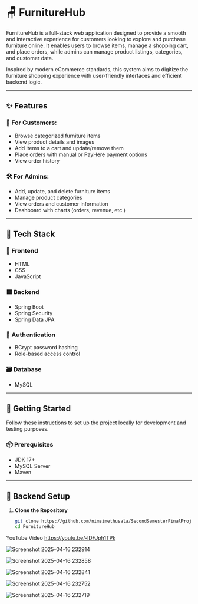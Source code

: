 # 🪑 FurnitureHub

FurnitureHub is a full-stack web application designed to provide a smooth and interactive experience for customers looking to explore and purchase furniture online. It enables users to browse items, manage a shopping cart, and place orders, while admins can manage product listings, categories, and customer data.

Inspired by modern eCommerce standards, this system aims to digitize the furniture shopping experience with user-friendly interfaces and efficient backend logic.

---

## ✨ Features

### 🛒 For Customers:
- Browse categorized furniture items
- View product details and images
- Add items to a cart and update/remove them
- Place orders with manual or PayHere payment options
- View order history

### 🛠️ For Admins:
- Add, update, and delete furniture items
- Manage product categories
- View orders and customer information
- Dashboard with charts (orders, revenue, etc.)

---

## 🧩 Tech Stack

### 🔷 Frontend
- HTML
- CSS
- JavaScript

### 🟩 Backend
- Spring Boot
- Spring Security
- Spring Data JPA

### 🔐 Authentication
- BCrypt password hashing
- Role-based access control

### 🗃️ Database
- MySQL

---

## 🚀 Getting Started

Follow these instructions to set up the project locally for development and testing purposes.

### 📦 Prerequisites
- JDK 17+
- MySQL Server
- Maven

---

## 🔧 Backend Setup

1. **Clone the Repository**
   ```bash
   git clone https://github.com/nimsimethusala/SecondSemesterFinalProject.git
   cd FurnitureHub

YouTube Video
https://youtu.be/-lDFJph1TPk


![Screenshot 2025-04-16 232914](https://github.com/user-attachments/assets/190c0ed3-2992-4052-9ab4-d3f8849a6b8c)


![Screenshot 2025-04-16 232858](https://github.com/user-attachments/assets/758ab22f-75c2-4fc9-bcca-6f96ae6a71de)


![Screenshot 2025-04-16 232841](https://github.com/user-attachments/assets/ff82fa53-e496-4a42-a1f0-04e5894927fe)


![Screenshot 2025-04-16 232752](https://github.com/user-attachments/assets/357fc122-2490-4f5a-be46-a969cc6b11e7)


![Screenshot 2025-04-16 232719](https://github.com/user-attachments/assets/f2285779-8499-4107-ab6a-b8dbf4bab9bc)

